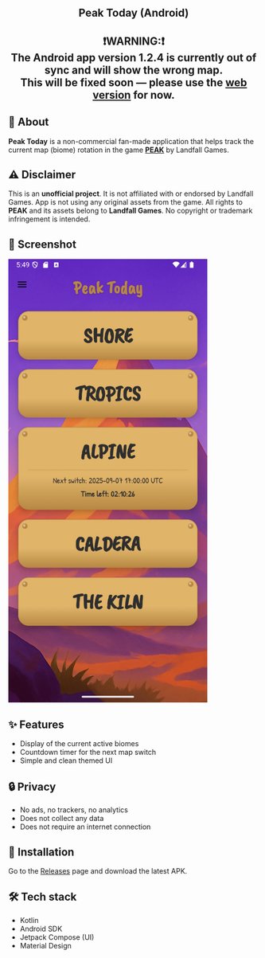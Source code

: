 <h2 align="center">
Peak Today (Android)
</h2>

<h2 align="center">
❗️WARNING:❗️<br>
The Android app version 1.2.4 is currently out of sync and will show the wrong map.<br>
This will be fixed soon — please use the <a href="https://github.com/Vikindor/peaktoday-android" target="_blank">web version</a> for now.
</h2>

## 📌 About

**Peak Today** is a non-commercial fan-made application that helps track the current map (biome) rotation in the game **[PEAK](https://landfall.se/peak)** by Landfall Games.

## ⚠ Disclaimer

This is an **unofficial project**. It is not affiliated with or endorsed by Landfall Games.
App is not using any original assets from the game.
All rights to **PEAK** and its assets belong to **Landfall Games**.
No copyright or trademark infringement is intended.

## 📱 Screenshot

<img src="screenshots/peak_scr_andr.jpg" width="400" alt="Main screen screenshot" title="Main screen"/>

## ✨ Features

- Display of the current active biomes
- Countdown timer for the next map switch
- Simple and clean themed UI

## 🔒 Privacy

- No ads, no trackers, no analytics
- Does not collect any data
- Does not require an internet connection

## 🚀 Installation

Go to the [Releases](https://github.com/vikindor/peak-maps-today/releases) page and download the latest APK.

## 🛠 Tech stack

- Kotlin
- Android SDK
- Jetpack Compose (UI)
- Material Design

